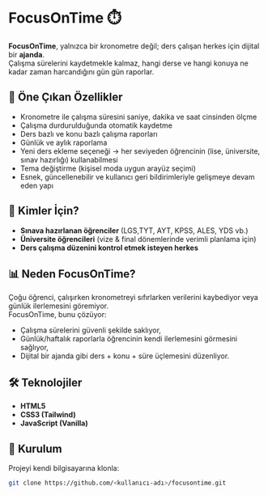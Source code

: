 
# FocusOnTime ⏱️  

**FocusOnTime**, yalnızca bir kronometre değil; ders çalışan herkes için dijital bir **ajanda**.  
Çalışma sürelerini kaydetmekle kalmaz, hangi derse ve hangi konuya ne kadar zaman harcandığını gün gün raporlar.  

## 🚀 Öne Çıkan Özellikler
- Kronometre ile çalışma süresini saniye, dakika ve saat cinsinden ölçme  
- Çalışma durdurulduğunda otomatik kaydetme  
- Ders bazlı ve konu bazlı çalışma raporları  
- Günlük ve aylık raporlama  
- Yeni ders ekleme seçeneği → her seviyeden öğrencinin (lise, üniversite, sınav hazırlığı) kullanabilmesi  
- Tema değiştirme (kişisel moda uygun arayüz seçimi)  
- Esnek, güncellenebilir ve kullanıcı geri bildirimleriyle gelişmeye devam eden yapı  

## 🎯 Kimler İçin?
- **Sınava hazırlanan öğrenciler** (LGS,TYT, AYT, KPSS, ALES, YDS vb.)  
- **Üniversite öğrencileri** (vize & final dönemlerinde verimli planlama için)  
- **Ders çalışma düzenini kontrol etmek isteyen herkes**  

## 📊 Neden FocusOnTime?
Çoğu öğrenci, çalışırken kronometreyi sıfırlarken verilerini kaybediyor veya günlük ilerlemesini göremiyor.  
FocusOnTime, bunu çözüyor:  
- Çalışma sürelerini güvenli şekilde saklıyor,  
- Günlük/haftalık raporlarla öğrencinin kendi ilerlemesini görmesini sağlıyor,  
- Dijital bir ajanda gibi ders + konu + süre üçlemesini düzenliyor.  

## 🛠️ Teknolojiler
- **HTML5**  
- **CSS3 (Tailwind)**  
- **JavaScript (Vanilla)**  

## 📌 Kurulum
Projeyi kendi bilgisayarına klonla:  
```bash
git clone https://github.com/<kullanıcı-adı>/focusontime.git
